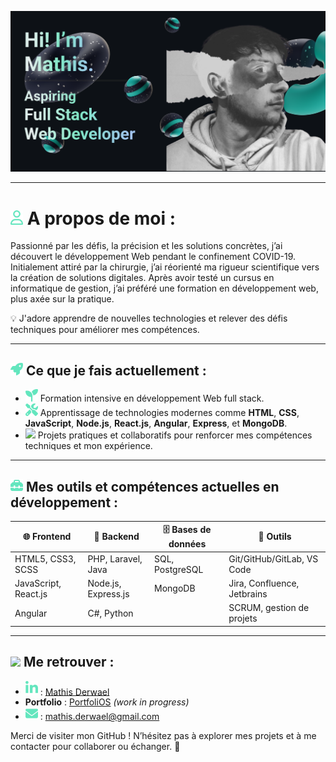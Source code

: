 ![Banner](./images/banner.png)

---

# <img src="./icons/user.svg" width="20"/> A propos de moi :

Passionné par les défis, la précision et les solutions concrètes, j’ai
découvert le développement Web pendant le confinement COVID-19.
Initialement attiré par la chirurgie, j’ai réorienté ma rigueur scientifique vers
la création de solutions digitales. Après avoir testé un cursus en
informatique de gestion, j’ai préféré une formation en développement web,
plus axée sur la pratique.   

💡 J'adore apprendre de nouvelles technologies et relever des défis techniques pour améliorer mes compétences.

---

## <img src="./icons/rocket.svg" width="20"/> Ce que je fais actuellement :  
- <img src="./icons/seedling.svg" width="20"/> Formation intensive en développement Web full stack.  
- <img src="./icons/tools.svg" width="20"/> Apprentissage de technologies modernes comme **HTML**, **CSS**, **JavaScript**, **Node.js**, **React.js**, **Angular**, **Express**, et **MongoDB**.  
- <img src="./icons/poeple-arrows.svg" width="20"/> Projets pratiques et collaboratifs pour renforcer mes compétences techniques et mon expérience. 

---

## <img src="./icons/toolbox.svg" width="20"/> Mes outils et compétences actuelles en développement :  
| 🌐 **Frontend**       | 💾 **Backend**         | 🗄️ **Bases de données** | 🔧 **Outils**                  |
|-----------------------|-----------------------|--------------------------|--------------------------------|
| HTML5, CSS3, SCSS    | PHP, Laravel, Java   | SQL, PostgreSQL          | Git/GitHub/GitLab, VS Code    |
| JavaScript, React.js | Node.js, Express.js  | MongoDB                  | Jira, Confluence, Jetbrains   |
| Angular              | C#, Python           |                          | SCRUM, gestion de projets     |
 
---

## <img src="./icons/earths.svg" width="20"/> Me retrouver :  
- <img src="./icons/linkedin.svg" width="20"/> : [Mathis Derwael](www.linkedin.com/in/mathis-derwael)  
- **Portfolio** : [PortfoliOS](https://tr0lgar.github.io/portfoliOS/) *(work in progress)* 
- <img src="./icons/envelope.svg" width="20"/> : [mathis.derwael@gmail.com](mailto:mathis.derwael@gmail.com)  


Merci de visiter mon GitHub ! N’hésitez pas à explorer mes projets et à me contacter pour collaborer ou échanger. 🚀
